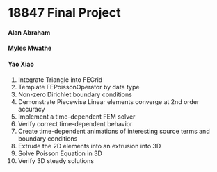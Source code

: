 # 18847 Final Project

#### Alan Abraham
#### Myles Mwathe
#### Yao Xiao


1. Integrate Triangle into FEGrid
2. Template FEPoissonOperator by data type
3. Non-zero Dirichlet boundary conditions
4. Demonstrate Piecewise Linear elements converge at 2nd order accuracy
5. Implement a time-dependent FEM solver
6. Verify correct time-dependent behavior
7. Create time-dependent animations of interesting source terms and boundary conditions
8. Extrude the 2D elements into an extrusion into 3D
9. Solve Poisson Equation in 3D
10. Verify 3D steady solutions
